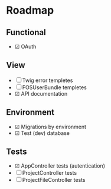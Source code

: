 # Roadmap

## Functional

- ☑ OAuth

## View

- ☐ Twig error templetes
- ☐ FOSUserBundle templetes
- ☑ API documentation

## Environment

- ☑ Migrations by environment
- ☑ Test (dev) database

## Tests

- ☑ AppController tests (autentication)
- ☐ ProjectController tests
- ☐ ProjectFileController tests
